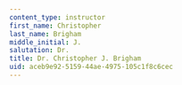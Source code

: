 ```yaml
---
content_type: instructor
first_name: Christopher
last_name: Brigham
middle_initial: J.
salutation: Dr.
title: Dr. Christopher J. Brigham
uid: aceb9e92-5159-44ae-4975-105c1f8c6cec
---
```

